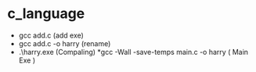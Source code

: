 # c_language
* gcc add.c (add exe)
* gcc add.c -o harry (rename)
* .\harry.exe (Compaling)
*gcc -Wall -save-temps main.c -o harry ( Main Exe )
